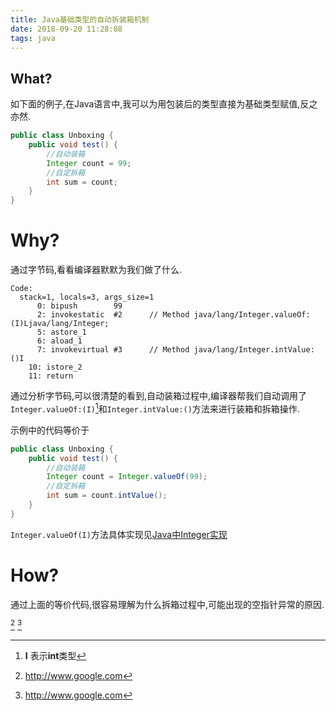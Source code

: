 ```yaml
---
title: Java基础类型的自动拆装箱机制
date: 2018-09-20 11:28:08
tags: java
---
```


## What?

如下面的例子,在Java语言中,我可以为用包装后的类型直接为基础类型赋值,反之亦然.

```Java
public class Unboxing {
    public void test() {
        //自动装箱
        Integer count = 99;
        //自定拆箱
        int sum = count;
    }
}
```

# Why?

通过字节码,看看编译器默默为我们做了什么.

```text
Code:
  stack=1, locals=3, args_size=1
      0: bipush        99
      2: invokestatic  #2      // Method java/lang/Integer.valueOf:(I)Ljava/lang/Integer;
      5: astore_1
      6: aload_1
      7: invokevirtual #3      // Method java/lang/Integer.intValue:()I
    10: istore_2
    11: return
```

通过分析字节码,可以很清楚的看到,自动装箱过程中,编译器帮我们自动调用了`Integer.valueOf:(I)`[^1]和`Integer.intValue:()`方法来进行装箱和拆箱操作.

示例中的代码等价于

```Java
public class Unboxing {
    public void test() {
        //自动装箱
        Integer count = Integer.valueOf(99);
        //自定拆箱
        int sum = count.intValue();
    }
}
```

`Integer.valueOf(I)`方法具体实现见[Java中Integer实现](java-Interger)

# How?
通过上面的等价代码,很容易理解为什么拆箱过程中,可能出现的空指针异常的原因.


[^2]
[^3]
[^1]: **I** 表示**int**类型
[^2]: http://www.google.com
[^3]: http://www.google.com
